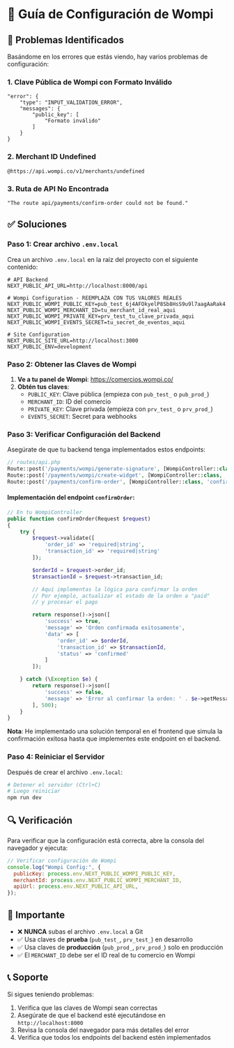 # 🔧 Guía de Configuración de Wompi

## 🚨 Problemas Identificados

Basándome en los errores que estás viendo, hay varios problemas de configuración:

### 1. **Clave Pública de Wompi con Formato Inválido**

```
"error": {
    "type": "INPUT_VALIDATION_ERROR",
    "messages": {
        "public_key": [
            "Formato inválido"
        ]
    }
}
```

### 2. **Merchant ID Undefined**

```
@https://api.wompi.co/v1/merchants/undefined
```

### 3. **Ruta de API No Encontrada**

```
"The route api/payments/confirm-order could not be found."
```

## ✅ Soluciones

### Paso 1: Crear archivo `.env.local`

Crea un archivo `.env.local` en la raíz del proyecto con el siguiente contenido:

```env
# API Backend
NEXT_PUBLIC_API_URL=http://localhost:8000/api

# Wompi Configuration - REEMPLAZA CON TUS VALORES REALES
NEXT_PUBLIC_WOMPI_PUBLIC_KEY=pub_test_6j4AFOkyelP8Sb8HsS9u9l7aagAaRak4
NEXT_PUBLIC_WOMPI_MERCHANT_ID=tu_merchant_id_real_aqui
NEXT_PUBLIC_WOMPI_PRIVATE_KEY=prv_test_tu_clave_privada_aqui
NEXT_PUBLIC_WOMPI_EVENTS_SECRET=tu_secret_de_eventos_aqui

# Site Configuration
NEXT_PUBLIC_SITE_URL=http://localhost:3000
NEXT_PUBLIC_ENV=development
```

### Paso 2: Obtener las Claves de Wompi

1. **Ve a tu panel de Wompi**: https://comercios.wompi.co/
2. **Obtén tus claves**:
   - `PUBLIC_KEY`: Clave pública (empieza con `pub_test_` o `pub_prod_`)
   - `MERCHANT_ID`: ID del comercio
   - `PRIVATE_KEY`: Clave privada (empieza con `prv_test_` o `prv_prod_`)
   - `EVENTS_SECRET`: Secret para webhooks

### Paso 3: Verificar Configuración del Backend

Asegúrate de que tu backend tenga implementados estos endpoints:

```php
// routes/api.php
Route::post('/payments/wompi/generate-signature', [WompiController::class, 'generateSignature']);
Route::post('/payments/wompi/create-widget', [WompiController::class, 'createWidget']);
Route::post('/payments/confirm-order', [WompiController::class, 'confirmOrder']);
```

#### Implementación del endpoint `confirmOrder`:

```php
// En tu WompiController
public function confirmOrder(Request $request)
{
    try {
        $request->validate([
            'order_id' => 'required|string',
            'transaction_id' => 'required|string'
        ]);

        $orderId = $request->order_id;
        $transactionId = $request->transaction_id;

        // Aquí implementas la lógica para confirmar la orden
        // Por ejemplo, actualizar el estado de la orden a "paid"
        // y procesar el pago

        return response()->json([
            'success' => true,
            'message' => 'Orden confirmada exitosamente',
            'data' => [
                'order_id' => $orderId,
                'transaction_id' => $transactionId,
                'status' => 'confirmed'
            ]
        ]);

    } catch (\Exception $e) {
        return response()->json([
            'success' => false,
            'message' => 'Error al confirmar la orden: ' . $e->getMessage()
        ], 500);
    }
}
```

**Nota**: He implementado una solución temporal en el frontend que simula la confirmación exitosa hasta que implementes este endpoint en el backend.

### Paso 4: Reiniciar el Servidor

Después de crear el archivo `.env.local`:

```bash
# Detener el servidor (Ctrl+C)
# Luego reiniciar
npm run dev
```

## 🔍 Verificación

Para verificar que la configuración está correcta, abre la consola del navegador y ejecuta:

```javascript
// Verificar configuración de Wompi
console.log("Wompi Config:", {
  publicKey: process.env.NEXT_PUBLIC_WOMPI_PUBLIC_KEY,
  merchantId: process.env.NEXT_PUBLIC_WOMPI_MERCHANT_ID,
  apiUrl: process.env.NEXT_PUBLIC_API_URL,
});
```

## 🚨 Importante

- ❌ **NUNCA** subas el archivo `.env.local` a Git
- ✅ Usa claves de **prueba** (`pub_test_`, `prv_test_`) en desarrollo
- ✅ Usa claves de **producción** (`pub_prod_`, `prv_prod_`) solo en producción
- ✅ El `MERCHANT_ID` debe ser el ID real de tu comercio en Wompi

## 📞 Soporte

Si sigues teniendo problemas:

1. Verifica que las claves de Wompi sean correctas
2. Asegúrate de que el backend esté ejecutándose en `http://localhost:8000`
3. Revisa la consola del navegador para más detalles del error
4. Verifica que todos los endpoints del backend estén implementados
